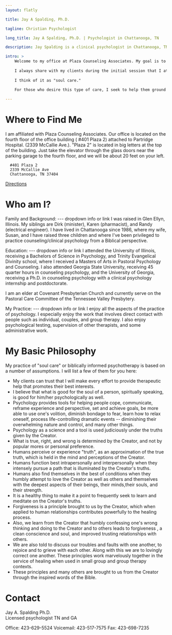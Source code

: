 ```yaml
---
layout: flatly

title: Jay A Spalding, Ph.D.

tagline: Christian Psychologist

long_title: Jay A Spalding, Ph.D. | Psychologist in Chattanooga, TN

description: Jay Spalding is a clinical psychologist in Chattanooga, TN providing professional counseling with a Christian world view.

intro: >
    Welcome to my office at Plaza Counseling Associates. My goal is to provide you with a warm, safe, professional environment in which you can explore and find help for personal and relational issues. I pledge myself to the care and well-being of those who come to see me. I seek to be nonjudgmental and fair, not taking sides in relational matters. 
    
    I always share with my clients during the initial session that I attempt to approach life through a Christian world and life view. Most of my clients have wanted a spiritual or Christian foundation to their counseling process. 
    
    I think of it as "soul care." 
    
    For those who desire this type of care, I seek to help them ground their lifestyle and relational patterns on Biblical principles. For those who do not desire it, I seek to provide the same professional services without pressure to process issues directly from a religious perspective. 

---
```


# Where to Find Me
I am affiliated with Plaza Counseling Associates.  Our office is located on the fourth floor of the office building ( #401 Plaza 2) attached to Partridge Hospital.  (2339 McCallie Ave.).  "Plaza 2" is located in big letters at the top of the building.  Just take the elevator through the glass doors near the parking garage to the fourth floor, and we will be about 20 feet on your left.

<div class="well">

      #401 Plaza 2
      2339 McCallie Ave
      Chattanooga, TN 37404

</div>

[Directions](http://maps.google.com/maps?rlz=1C1LENP_enUS484US484&es_sm=93&q=2339+McCallie+Ave.&um=1&ie=UTF-8&hq=&hnear=0x8860675356ce8bef:0xe519c7e6c608efca,2339+McCallie+Ave,+Chattanooga,+TN+37404&gl=us&daddr=2339+McCallie+Ave,+Chattanooga,+TN+37404&sa=X&ei=EiJ8U6O6LPDlsATg2IHoCg&ved=0CCsQwwUwAA "Directions to 2339 McCallie Ave")

# Who am I?
Family and Background: --- dropdown info or link
I was raised in Glen Ellyn, Illinois.  My siblings are Dirk (minister), Karen (pharmacist), and Randy (electrical engineer). I have lived in Chattanooga since 1986, where my wife, Susan, and I have raised three children and where I've been privileged to practice counseling/clinical psychology from a Biblical perspective. 

Education: --- dropdown info or link
I attended the University of Illinois, receiving a Bachelors of Science in Psychology, and Trinity Evangelical Divinity school, where I received a Masters of Arts in Pastoral Psychology and Counseling. I also attended Georgia State University, receiving 45 quarter hours in counseling psychology, and the University of Georgia, receiving a Ph.D. in counseling psychology with a clinical psychology internship and postdoctorate.

I am an elder at Covenant Presbyterian Church and currently serve on the Pastoral Care Committee of the Tennessee Valley Presbytery.

My Practice: --- dropdown info or link
I enjoy all the aspects of the practice of psychology.  I especially enjoy the work that involves direct contact with people such as individual, couples, and group therapy.  I also enjoy psychological testing, supervision of other therapists, and  some administrative work.

# My Basic Philosophy

My practice of "soul care" or biblically informed psychotherapy is based on a number of assumptions. I will list a few of them for you here:

- My clients can trust that I will make every effort to provide therapeutic help that promotes their best interests.
- I believe that what is good for the soul of a person, spiritually speaking, is good for him/her psychologically as well.
- Psychology provides tools for helping people cope, communicate, reframe experience and perspective, set and achieve goals, be more able to use one's volition, diminish bondage to fear, learn how to relax oneself, process life-controlling dramatic events -- diminishing their overwhelming nature and control, and many other things.
- Psychology as a science and a tool is used judiciously under the truths given by the Creator.
- What is true, right, and wrong is determined by the Creator, and not by popular mores or personal preference.
- Humans perceive or experience "truth", as an approximation of the true truth, which is held in the mind and perceptions of the Creator.
- Humans function best intrapersonally and interpersonally when they intensely pursue a path that is illuminated by the Creator's truths.
- Humans also find themselves in the best of conditions when they humbly attempt to love the Creator as well as others and themselves with the deepest aspects of their beings, their minds,their souls, and their strength.
- It is a healthy thing to make it a point to frequently seek to learn and meditate on the Creator's truths. 
- Forgiveness is a principle brought to us by the Creator, which when applied to human relationships contributes powerfully to the healing process.
- Also, we learn from the Creator that humbly confessing one's wrong thinking and doing to the Creator and to others leads to forgiveness , a clean conscience and soul, and improved trusting relationships with others.
- We are also told to discuss our troubles and faults with one another, to rejoice and to grieve with each other.  Along with this we are to lovingly correct one another.  These principles work marvelously together in the service of healing when used in small group and group therapy contexts.
- These principles and many others are brought to us from the Creator through the inspired words of the Bible.

# Contact

Jay A. Spalding Ph.D.  
Licensed psychologist TN and GA

Office: 423-629-5524
Voicemail: 423-517-7575
Fax: 423-698-7235
